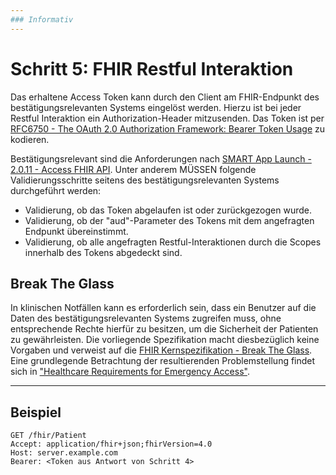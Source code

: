 ```yaml
---
### Informativ
---
```


# Schritt 5: FHIR Restful Interaktion

Das erhaltene Access Token kann durch den Client am FHIR-Endpunkt des bestätigungsrelevanten Systems eingelöst werden. Hierzu ist bei jeder Restful Interaktion ein Authorization-Header mitzusenden. Das Token ist per [RFC6750 -  The OAuth 2.0 Authorization Framework: Bearer Token Usage](https://datatracker.ietf.org/doc/html/rfc6750) zu kodieren.

Bestätigungsrelevant sind die Anforderungen nach [SMART App Launch - 2.0.11 - Access FHIR API](https://hl7.org/fhir/smart-app-launch/STU2/app-launch.html#access-fhir-api). Unter anderem MÜSSEN folgende Validierungsschritte seitens des bestätigungsrelevanten Systems durchgeführt werden:

- Validierung, ob das Token abgelaufen ist oder zurückgezogen wurde.
- Validierung, ob der "aud"-Parameter des Tokens mit dem angefragten Endpunkt übereinstimmt.
- Validierung, ob alle angefragten Restful-Interaktionen durch die Scopes innerhalb des Tokens abgedeckt sind.

## Break The Glass

In klinischen Notfällen kann es erforderlich sein, dass ein Benutzer auf die Daten des bestätigungsrelevanten Systems zugreifen muss, ohne entsprechende Rechte hierfür zu besitzen, um die Sicherheit der Patienten zu gewährleisten. Die vorliegende Spezifikation macht diesbezüglich keine Vorgaben und verweist auf die [FHIR Kernspezifikation - Break The Glass](https://www.hl7.org/fhir/security-labels.html#break-the-glass). Eine grundlegende Betrachtung der resultierenden Problemstellung findet sich in ["Healthcare Requirements for Emergency Access"](http://www.hl7.org/search/viewSearchResult.cfm?search_id=393442&search_result_url=%2Fdocumentcenter%2Fpublic%2Fwg%2Fsecure%2FHL7%20Emergency%20Access%2Edoc).

----

## Beispiel

```
GET /fhir/Patient
Accept: application/fhir+json;fhirVersion=4.0
Host: server.example.com
Bearer: <Token aus Antwort von Schritt 4>
```